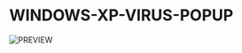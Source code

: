 # WINDOWS-XP-VIRUS-POPUP
![PREVIEW](https://github.com/soliloquii/WINDOWS-XP-VIRUS-POPUP/assets/82063288/0cc679a2-7655-4b3c-9390-40de14b6a76b)
